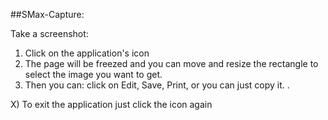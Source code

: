 ##SMax-Capture:

Take a screenshot:<br />
1) Click on the application's icon <br />
2) The page will be freezed and you can move and resize the rectangle to select the image you want to get. <br />
3) Then you can: click on Edit, Save, Print, or you can just copy it.
.<br />



X) To exit the application just click the icon again 
